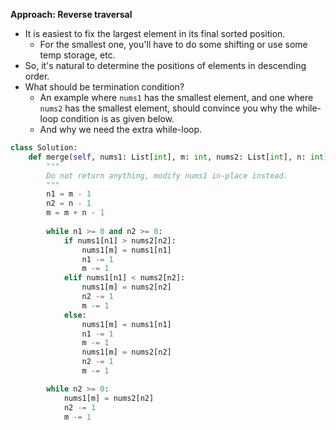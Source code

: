 **Approach: Reverse traversal**
* It is easiest to fix the largest element in its final sorted position.
	* For the smallest one, you'll have to do some shifting or use some temp storage, etc.
* So, it's natural to determine the positions of elements in descending order.
* What should be termination condition?
	* An example where `nums1` has the smallest element, and one where `nums2` has the smallest element, should convince you why the while-loop condition is as given below.
	* And why we need the extra while-loop.

```py
class Solution:
    def merge(self, nums1: List[int], m: int, nums2: List[int], n: int) -> None:
        """
        Do not return anything, modify nums1 in-place instead.
        """        
        n1 = m - 1
        n2 = n - 1
        m = m + n - 1
        
        while n1 >= 0 and n2 >= 0:            
            if nums1[n1] > nums2[n2]:
                nums1[m] = nums1[n1]
                n1 -= 1
                m -= 1
            elif nums1[n1] < nums2[n2]:
                nums1[m] = nums2[n2]
                n2 -= 1
                m -= 1
            else:
                nums1[m] = nums1[n1]
                n1 -= 1
                m -= 1
                nums1[m] = nums2[n2]
                n2 -= 1
                m -= 1

        while n2 >= 0:
            nums1[m] = nums2[n2]
            n2 -= 1
            m -= 1
```
